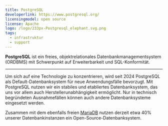 ```yaml
---
title: PostgreSQL
developerlink: https://www.postgresql.org/
licensingmodel: open source
license: Apache
logo: /logo/233px-Postgresql_elephant.svg.png
tags:
  - infrastruktur
  - support
---
```


**PostgreSQL** ist ein freies, objektrelationales Datenbankmanagementsystem (ORDBMS) mit Schwerpunkt auf Erweiterbarkeit und SQL-Konformität.

---

Um sich auf eine Technologie zu konzentrieren, wird seit 2024 PostgreSQL als Default-Datenbanksystem für neue Anwendungsfälle bevorzugt.
Mit PostgreSQL nutzen wir ein stabiles und etabliertes Datenbanksystem, das uns vor allem auch Herstellerunabhängigkeit ermöglicht.
Nur in technisch begründeten Ausnahmefällen können auch andere Datenbanksysteme eingesetzt werden.

Zusammen mit dem ebenfalls freien [MariaDB](mariadb) nutzen derzeit etwa 40% unserer Datenbankinstanzen ein Open-Source-Datenbanksystem.
